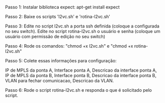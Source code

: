 Passo 1:
Instalar biblioteca expect: apt-get install expect

Passo 2: 
Baixe os scripts 'l2vc.sh' e 'rotina-l2vc.sh'

Passo 3: 
Edite no script l2vc.sh a porta ssh definida (coloque a configurada no seu switch). Edite no script rotina-l2vc.sh o usuário e senha (coloque um usuário com permissão de edição no seu switch)

Passo 4:
Rode os comandos: "chmod +x l2vc.sh" e "chmod +x rotina-l2vc.sh"

Passo 5: Colete essas informações para configuração:

IP de MPLS da ponta A, Interface ponta A, Descricao da interface ponta A, IP de MPLS da ponta B, Interface ponta B, Descricao da interface ponta B, VLAN para fechar comunicacao, Descricao da VLAN.


Passo 6:
Rode o script rotina-l2vc.sh e responda o que é solicitado pelo script.













